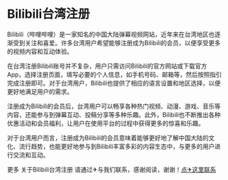 # Bilibili台湾注册

Bilibili（哔哩哔哩）是一家知名的中国大陆弹幕视频网站，近年来在台湾地区也逐渐受到关注和喜爱。许多台湾用户希望能够注册成为Bilibili的会员，以便享受更多的视频内容和互动体验。

在台湾注册Bilibili账号并不复杂，用户只需访问Bilibili的官方网站或下载官方App，选择注册页面，填写必要的个人信息，如手机号码、邮箱等，然后按照指引完成注册即可。对于台湾用户，Bilibili也提供了相应的语言设置和地区选择，以便更好地满足用户的需求。

注册成为Bilibili的会员后，台湾用户可以畅享各种热门视频、动漫、游戏、音乐等内容，还能参与到弹幕互动、投稿分享等多种乐趣。此外，Bilibili也不断推出各种优惠活动和会员福利，让用户在使用平台的过程中获得更多的惊喜和乐趣。

对于台湾用户而言，注册成为Bilibili的会员意味着能够更好地了解中国大陆的文化、流行趋势，也能更好地参与到Bilibili丰富多彩的内容生态中，与更多的用户进行交流和互动。

更多 关于Bilibili台湾注册 请通过✈与我们联系，感谢阅读，谢谢！[点✈这里联系](https://sms.k02.cc)